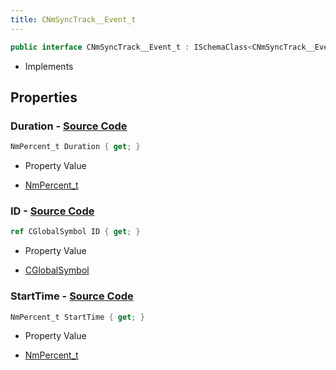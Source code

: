 ```yaml
---
title: CNmSyncTrack__Event_t
---
```


```csharp
public interface CNmSyncTrack__Event_t : ISchemaClass<CNmSyncTrack__Event_t>, ISchemaField, ISchemaClass, INativeHandle
```

- Implements

## Properties

### **Duration** - [Source Code](https://github.com/swiftly-solution/swiftlys2/blob/main/managed/src/SwiftlyS2.Generated/Schemas/Interfaces/CNmSyncTrack__Event_t.cs#L20)

```csharp
NmPercent_t Duration { get; }
```

- Property Value

- [NmPercent_t](/docs/api/shared/schemadefinitions/nmpercent_t)

### **ID** - [Source Code](https://github.com/swiftly-solution/swiftlys2/blob/main/managed/src/SwiftlyS2.Generated/Schemas/Interfaces/CNmSyncTrack__Event_t.cs#L16)

```csharp
ref CGlobalSymbol ID { get; }
```

- Property Value

- [CGlobalSymbol](/docs/api/shared/natives/cglobalsymbol)

### **StartTime** - [Source Code](https://github.com/swiftly-solution/swiftlys2/blob/main/managed/src/SwiftlyS2.Generated/Schemas/Interfaces/CNmSyncTrack__Event_t.cs#L18)

```csharp
NmPercent_t StartTime { get; }
```

- Property Value

- [NmPercent_t](/docs/api/shared/schemadefinitions/nmpercent_t)

